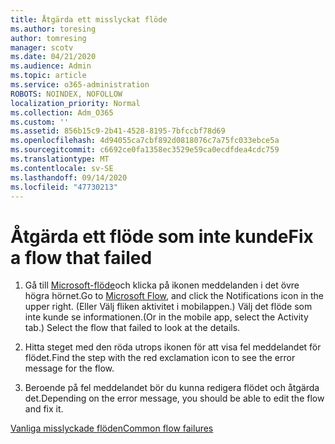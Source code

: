 ```yaml
---
title: Åtgärda ett misslyckat flöde
ms.author: toresing
author: tomresing
manager: scotv
ms.date: 04/21/2020
ms.audience: Admin
ms.topic: article
ms.service: o365-administration
ROBOTS: NOINDEX, NOFOLLOW
localization_priority: Normal
ms.collection: Adm_O365
ms.custom: ''
ms.assetid: 856b15c9-2b41-4528-8195-7bfccbf78d69
ms.openlocfilehash: 4d94055ca7cbf892d0818076c7a75fc033ebce5a
ms.sourcegitcommit: c6692ce0fa1358ec3529e59ca0ecdfdea4cdc759
ms.translationtype: MT
ms.contentlocale: sv-SE
ms.lasthandoff: 09/14/2020
ms.locfileid: "47730213"
---
```

# <a name="fix-a-flow-that-failed"></a><span data-ttu-id="e9837-102">Åtgärda ett flöde som inte kunde</span><span class="sxs-lookup"><span data-stu-id="e9837-102">Fix a flow that failed</span></span>

1. <span data-ttu-id="e9837-103">Gå till [Microsoft-flöde](https://flow.microsoft.com/)och klicka på ikonen meddelanden i det övre högra hörnet.</span><span class="sxs-lookup"><span data-stu-id="e9837-103">Go to [Microsoft Flow](https://flow.microsoft.com/), and click the Notifications icon in the upper right.</span></span> <span data-ttu-id="e9837-104">(Eller Välj fliken aktivitet i mobilappen.) Välj det flöde som inte kunde se informationen.</span><span class="sxs-lookup"><span data-stu-id="e9837-104">(Or in the mobile app, select the Activity tab.) Select the flow that failed to look at the details.</span></span>
    
2. <span data-ttu-id="e9837-105">Hitta steget med den röda utrops ikonen för att visa fel meddelandet för flödet.</span><span class="sxs-lookup"><span data-stu-id="e9837-105">Find the step with the red exclamation icon to see the error message for the flow.</span></span>
    
3. <span data-ttu-id="e9837-106">Beroende på fel meddelandet bör du kunna redigera flödet och åtgärda det.</span><span class="sxs-lookup"><span data-stu-id="e9837-106">Depending on the error message, you should be able to edit the flow and fix it.</span></span> 
    
[<span data-ttu-id="e9837-107">Vanliga misslyckade flöden</span><span class="sxs-lookup"><span data-stu-id="e9837-107">Common flow failures</span></span>](https://go.microsoft.com/fwlink/?linkid=872110)
  

